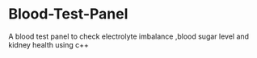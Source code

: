 # Blood-Test-Panel
A blood test panel to check electrolyte imbalance ,blood sugar level and kidney health using c++
